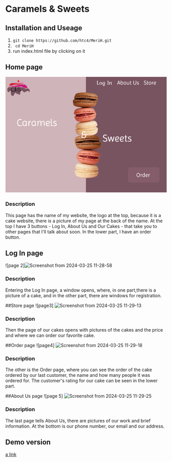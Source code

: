 # Caramels & Sweets

## Installation and Useage
1. ```git clone https://github.com/htc4/MeriH.git```
2. ``` cd MeriH```
3. run index.html file by  clicking on it 
## Home page
![alt text](<./image/Screenshot from 2024-02-20 09-47-33.png>)

### Description
This page has the name of my website, the logo at the top, because it is a cake website, 
there is a picture of my page at the back of the name. At the top I have 3 buttons - Log In,
About Us and Our Cakes - that take you to other pages that I'll talk about soon.
In the lower part, I have an order button.

## Log In page
![page 2]![Screenshot from 2024-03-25 11-28-58](https://github.com/htc4/MeriH/assets/159127762/d49949d7-22ec-4954-a3b4-d115b341dd57)

### Description
Entering the Log In page, a window opens, where, in one part,there is a picture of a cake,
and in the other part, there are windows for registration․

##Store page
![page3] ![Screenshot from 2024-03-25 11-29-13](https://github.com/htc4/MeriH/assets/159127762/a056c7ba-f68f-44f0-912f-d120463fbe90)


### Description
Then the page of our cakes opens with pictures of the cakes and the price
and where we can order our favorite cake.

##Order page
![page4] ![Screenshot from 2024-03-25 11-29-18](https://github.com/htc4/MeriH/assets/159127762/88a8a185-100d-444a-9370-546bec564c75)

### Description
The other is the Order page, where you can see the order of the
cake ordered by our last customer, the name and how many people
it was ordered for. The customer's rating for our cake can be seen in the lower part.

##About Us page
![page 5] ![Screenshot from 2024-03-25 11-29-25](https://github.com/htc4/MeriH/assets/159127762/ab611ec7-3f6f-4b4b-85df-0ecd17ab0db4)

### Description
The last page tells About Us, there are pictures of our
work and brief information. At the bottom is our phone
number, our email and our address.

## Demo version
[a link](https://www.figma.com/proto/4HKXC8HGMSTs4PuVJgAfje/Untitled?type=design&node-id=700-5&t=MZwBUMu2PG0t2Pjy-0&scaling=min-zoom&page-id=700%3A2&starting-point-node-id=700%3A5&prev-org-id=external-teams)

